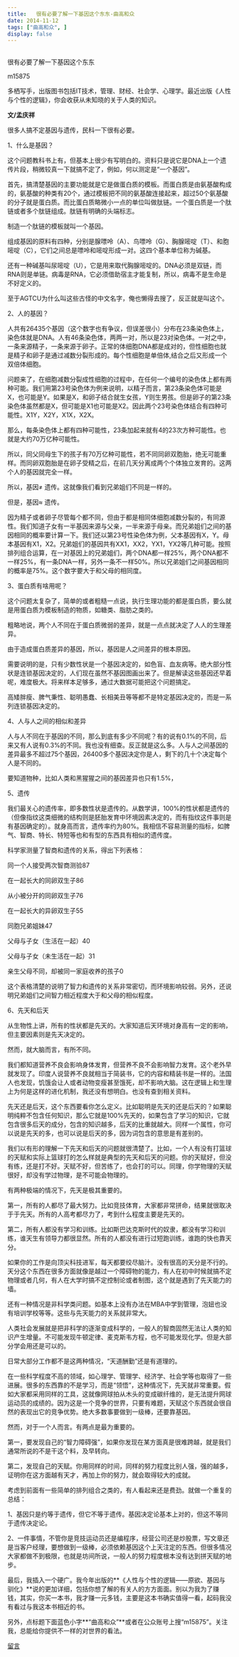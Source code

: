 ```yaml
---
title:   很有必要了解一下基因这个东东-曲高和众
date: 2014-11-12
tags: ["曲高和众", ]
display: false
---
```



## 



很有必要了解一下基因这个东东




m15875




多栖写手，出版图书包括IT技术，管理、财经、社会学、心理学。最近出版《人性与个性的逻辑》，你会收获从未知晓的关于人类的知识。


**文/孟庆祥**



很多人搞不定基因与遗传，民科一下很有必要。



1、什么是基因？

这个问题教科书上有，但基本上很少有写明白的。资料只是说它是DNA上一个遗传片段，稍微较真一下就搞不定了，例如，何以测定是“一个基因”。

首先，搞清楚基因的主要功能就是它是做蛋白质的模板。而蛋白质是由氨基酸构成的，氨基酸的种类有20个，通过模板把不同的氨基酸连接起来，超过50个氨基酸的分子就是蛋白质。而比蛋白质略微小一点的单位叫做肽链。一个蛋白质是一个肽链或者多个肽链组成。肽链有明确的头端标志。

制造一个肽链的模板就叫一个基因。

组成基因的原料有四种，分别是腺嘌呤（A）、鸟嘌呤（G）、胸腺嘧啶（T）、和胞嘧啶（C），它们之间总是嘌呤和嘧啶形成一对。这四个基本单位称为碱基。

还有一种碱基叫尿嘧啶（U），它是用来取代胸腺嘧啶的。DNA必须是双链，而RNA则是单链。病毒是RNA，它必须借助宿主才能复制，所以，病毒不是生命是不好定义的。

至于AGTCU为什么叫这些古怪的中文名字，俺也懒得去搜了，反正就是叫这个。



2、人的基因？

人共有26435个基因（这个数字也有争议，但误差很小）分布在23条染色体上，染色体就是DNA。人有46条染色体，两两一对，所以是23对染色体。一对之中，一条来源精子，一条来源于卵子。正常的体细胞DNA都是成对的，但性细胞也就是精子和卵子是通过减数分裂形成的。每个性细胞是单倍体,结合之后又形成一个双倍体细胞。



问题来了，在细胞减数分裂成性细胞的过程中，在任何一个编号的染色体上都有两种可能。我们用第23号染色体为例来说明，以精子而言，第23条染色体可能是X，也可能是Y。如果是X，和卵子结合就生女孩，Y则生男孩。但是卵子的第23条染色体虽然都是X，但可能是X1也可能是X2。因此两个23号染色体结合有四种可能性。X1Y，X2Y，X1X，X2X。



那么，每条染色体上都有四种可能性，23条加起来就有4的23次方种可能性。也就是大约70万亿种可能性。



所以，同父同母生下的孩子有70万亿种可能性，若不同同卵双胞胎，绝无可能重样。而同卵双胞胎是在卵子受精之后，在前几天分离成两个个体独立发育的。这两个人的基因就完全一样。



所以，基因≠ 遗传。这就像我们看到兄弟姐们不同是一样的。

但是，基因≈ 遗传。

 

因为精子或者卵子尽管每个都不同，但由于都是相同体细胞减数分裂的，有同源性。我们知道子女有一半基因来源与父亲，一半来源于母亲。而兄弟姐们之间的基因相同的概率要计算一下。我们还以第23号性染色体为例，父本基因有X，Y。母本基因有X1，X2。兄弟姐们的基因共有XX1，XX2，YX1，YX2等几种可能。按照排列组合运算，在一对基因上的兄弟姐们，两个DNA都一样25%，两个DNA都不一样25%，有一条DNA一样，另外一条不一样50%。所以兄弟姐们之间基因相同的概率是75%。这个数字要大于和父母的相同度。



3、蛋白质有啥用呢？

这个问题太复杂了，简单的或者粗糙一点说，执行生理功能的都是蛋白质，要么就是用蛋白质为模板制造的物质，如糖类、脂肪之类的。

粗略地说，两个人不同在于蛋白质微弱的差异，就是一点点就决定了人人的生理差异。

由于造成蛋白质差异的基因，所以，基因是人之间差异的根本原因。

需要说明的是，只有少数性状是一个基因决定的，如色盲、血友病等。绝大部分性状是连锁基因决定的，人们现在虽然不基因图画出来了。但是解读这些基因还早着呢，难度极大。将来样本足够多，通过大数据可能把这个问题搞定。

高矮胖瘦、脾气秉性、聪明愚蠢、长相美丑等等都不是特定基因决定的，而是一系列连锁基因决定的。



4、人与人之间的相似和差异

人与人不同在于基因的不同，那么到底有多少不同呢？有的说有0.1%的不同，后来又有人说有0.3%的不同。我也没有细查。反正就是这么多。人与人之间基因的差异最多不超过75个基因，26400多个基因决定你是人，剩下的几十个决定每个人是不同的。



要知道物种，比如人类和黑猩猩之间的基因差异也只有1.5%，



5、遗传

我们最关心的遗传率，即多数性状是遗传的。从数学讲，100%的性状都是遗传的（但像指纹这类细微的结构则是胚胎发育中环境因素决定的，而有指纹这件事则是有基因确定的）。就身高而言，遗传率约为80%。我相信不容易测量的指标，如脾气、智商、特长、特短等也和有型的东西具有相似的遗传度。

科学家测量了智商和遗传的关系，得出下列表格：

同一个人接受两次智商测验87

在一起长大的同卵双生子86

从小被分开的同卵双生子76

在一起长大的异卵双生子55

同胞兄弟姐妹47

父母与子女（生活在一起）40

父母与子女（未生活在一起）31

亲生父母不同，却被同一家庭收养的孩子0

这个表格清楚的说明了智力和遗传的关系非常密切，而环境影响较弱。另外，还说明兄弟姐们之间智力相近程度大于和父母的相似程度。



6、先天和后天

从生物性上讲，所有的性状都是先天的。大家知道后天环境对身高有一定的影响，但主要因素则是先天决定的。

然而，就大脑而言，有所不同。

我们都知道营养不良会影响身体发育，但营养不良不会影响智力发育。这个老外早就发现了。印度人说营养不良就相当于简装书，它的内容和精装书是一样的。法国人也发现，饥饿会让人或者动物变瘦甚至饿死，却不影响大脑。这在逻辑上和生理上为何是这样的进化机制，我还没有想明白。也没有查到相关资料。

先天还是后天，这个东西要看你怎么定义。比如聪明是先天的还是后天的？如果聪明纯粹不包含任何知识，那么它就是100%先天的，如果包含了学习的知识，它就包含很多后天的成分，包含的知识越多，后天的比重就越大。同样一个属性，你可以说是先天的多，也可以说是后天的多，因为词包含的意思是有差别的。

我们以有形的理解一下先天和后天的问题就很清楚了。比如，一个人有没有打篮球的天赋和实际上篮球打的怎么样就是典型的先天和后天的问题。你的天赋好，但没有练，还是打不好。天赋不好，但苦练了，也会打的可以。同理，你学物理的天赋很好，却没有学过物理，是不可能会物理的。

有两种极端的情况下，先天是极其重要的。

第一，所有的人都尽了最大努力。比如竞技体育，大家都非常拼命，结果就很取决于于先天。所有的人高考都尽力了，考到什么程度主要是先天的。

第二，所有人都没有学习和训练。比如斯巴达克斯时代的奴隶，都没有学习和训练，谁天生有领导力都很显然。所有的人都没有进行过短跑训练，谁跑的快也靠天分。



如果你的工作是向顶尖科技进军，每天都要绞尽脑汁。没有很高的天分是不行的。天分这个东西在很多方面就像是越过一个障碍物的能力，有人在初中时候就搞不定物理或者几何，有人在大学时搞不定控制论或者制图，这个就是遇到了先天能力的墙。

还有一种情况是非科学类问题。如基本上没有办法在MBA中学到管理，泡妞也没有培训学校等等。这些与先天能力的关系就非常大。

人类社会发展就是把非科学的逐渐变成科学的，一般人的智商固然无法让人类的知识产生增量。不可能发现牛顿定律、麦克斯韦方程，也不可能发现化学。但是大部分学会用还是可以的。

日常大部分工作都不是这两种情况，“天道酬勤”还是有道理的。

在一些科学程度不高的领域，如心理学、管理学、经济学、社会学等也取得了一些进展。很多的东西靠的不是学习，而是“领悟”，这种情况下，先天就非常重要。假如大家都采用同样的工具，这就像网球拍从木头的变成碳纤维的，是无法提升网球运动员的成绩的。因为这是一个竞争的世界，只要有难题，天赋这个东西就会很自然的表现出它的竞争优势。绝大多数事要做到一级棒，还要靠基因。

然而，对于一个人而言。有两点是最为重要的。

第一，要发现自己的“智力障碍强”，如果你发现在某方面真是很难跨越，就是我们通常所说的不是干这个料，及早转向。

第二，发现自己的天赋。你用同样的时间，同样的努力程度比别人强，强的越多，证明你在这方面越有天才，再加上你的努力，就会取得较大的成就。



考虑到前面有一些简单的排列组合之类的，有人看起来还是费劲。就做一个重复的总结：

1、基因只是约等于遗传，但它不等于遗传。基因决定论基本上对的，但这不等同于遗传决定论。

2、一件事情，不管你是竞技运动员还是编程序，经营公司还是炒股票，写文章还是当客户经理，要想做到一级棒，必须依赖基因这个上天注定的东西。但很多情况大家都做不到极限，也就是坊间所说，一般人的努力程度根本没有达到拼天赋的地步。



最后，我插入一个硬广。我今年出版的**《人性与个性的逻辑——原欲、基因与驯化》**说的更加详细，包括你想了解的有关人的方方面面。别以为我为了赚钱，其实，你买一本书，我才赚一元多钱，主要是这本书确实值得一看，起码我没有看过与我这本书相近的书。

另外，点标题下面蓝色小字**“曲高和众”**或者在公众账号上搜“m15875”。关注我，总能给你提供不一样的对世界的看法。











[留言](javascript:;)